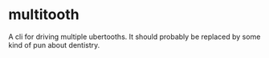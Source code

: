 multitooth
==========

A cli for driving multiple ubertooths. It should probably be replaced by some
kind of pun about dentistry.
